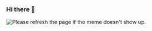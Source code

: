 ### Hi there 👋

<img src='https://random-memer.elp.quest/' title="Meme" alt="Please refresh the page if the meme doesn't show up.">
